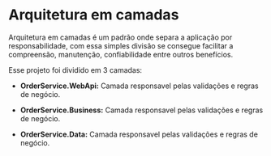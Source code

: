 # Arquitetura em camadas

Arquitetura em camadas é um padrão onde separa a aplicação por responsabilidade, com essa simples divisão se consegue facilitar a compreensão, manutenção, confiabilidade entre outros benefícios.​

Esse projeto foi dividido em 3 camadas:
- **OrderService.WebApi:** Camada responsavel pelas  validações e regras de negócio.

- **OrderService.Business:** Camada responsavel pelas  validações e regras de negócio.

- **OrderService.Data:** Camada responsavel pelas  validações e regras de negócio.